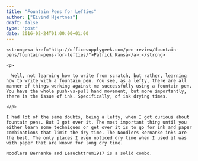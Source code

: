 ```yaml
---
title: "Fountain Pens for Lefties"
author: ["Eivind Hjertnes"]
draft: false
type: "post"
date: 2016-02-24T01:00:00+01:00
---
```


<div class="HTML">
  <div></div>

<p>

</div>

```text
<strong><a href="http://officesupplygeek.com/pen-review/fountain-pens/fountain-pens-for-lefties/">Patrick Kansa</a>:</strong>
```

<div class="HTML">
  <div></div>

</p>

</div>

<div class="HTML">
  <div></div>

<blockquote>

</div>

```text
<p>

  Well, not learning how to write from scratch, but rather, learning how to write with a fountain pen. You see, as a lefty, there are all manner of things working against me successfully using a fountain pen. You have the whole push-vs-pull hand movement, but more importantly, there is the issue of ink. Specifically, of ink drying times.

</p>
```

<div class="HTML">
  <div></div>

</blockquote>

</div>

<div class="HTML">
  <div></div>

<p>

</div>

```text
I had lot of the same doubts, being a lefty, when I got curious about fountain pens. But I got over it. The most important thing until you either learn some techniques or get over it is to go for ink and paper combinations that limit the dry time. The Noodlers Bernanke inks are the best. The only places I even noticed dry time when I used it was with paper that are known for long dry time.
```

<div class="HTML">
  <div></div>

</p>

</div>

<div class="HTML">
  <div></div>

<p>

</div>

```text
Noodlers Bernanke and Leauchttrum1917 is a solid combo.
```

<div class="HTML">
  <div></div>

</p>

</div>
